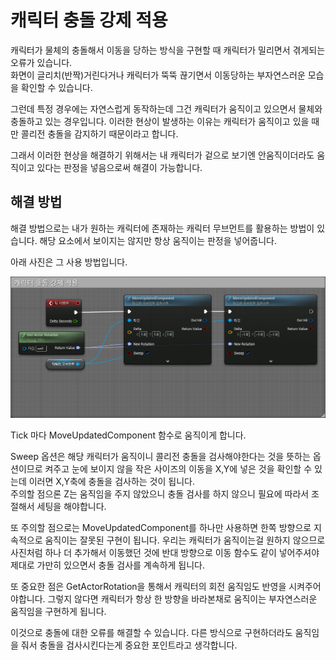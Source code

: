# 캐릭터 충돌 강제 적용

캐릭터가 물체의 충돌해서 이동을 당하는 방식을 구현할 때 캐릭터가 밀리면서 겪게되는 오류가 있습니다.<br>
화면이 글리치(반짝)거린다거나 캐릭터가 뚝뚝 끊기면서 이동당하는 부자연스러운 모습을 확인할 수 있습니다.

그런데 특정 경우에는 자연스럽게 동작하는데 그건 캐릭터가 움직이고 있으면서 물체와 충돌하고 있는 경우입니다. 이러한 현상이 발생하는 이유는 캐릭터가 움직이고 있을 때만 콜리전 충돌을 감지하기 때문이라고 합니다.

그래서 이러한 현상을 해결하기 위해서는 내 캐릭터가 겉으로 보기엔 안움직이더라도 움직이고 있다는 판정을 넣음으로써 해결이 가능합니다.

## 해결 방법

해결 방법으로는 내가 원하는 캐릭터에 존재하는 캐릭터 무브먼트를 활용하는 방법이 있습니다. 해당 요소에서 보이지는 않지만 항상 움직이는 판정을 넣어줍니다.

아래 사진은 그 사용 방법입니다.

![1](/Assets/Images/Unreal/이론/캐릭터%20충돌%20강제%20적용/1.png)

Tick 마다 MoveUpdatedComponent 함수로 움직이게 합니다.

Sweep 옵션은 해당 캐릭터가 움직이니 콜리전 충돌을 검사해야한다는 것을 뜻하는 옵션이므로 켜주고 눈에 보이지 않을 작은 사이즈의 이동을 X,Y에 넣은 것을 확인할 수 있는데 이러면 X,Y축에 충돌을 검사하는 것이 됩니다. <br>
주의할 점으론 Z는 움직임을 주지 않았으니 충돌 검사를 하지 않으니 필요에 따라서 조절해서 세팅을 해야합니다.

또 주의할 점으로는 MoveUpdatedComponent를 하나만 사용하면 한쪽 방향으로 지속적으로 움직이는 잘못된 구현이 됩니다. 우리는 캐릭터가 움직이는걸 원하지 않으므로 사진처럼 하나 더 추가해서 이동했던 것에 반대 방향으로 이동 함수도 같이 넣어주셔야 제대로 가만히 있으면서 충돌 검사를 계속하게 됩니다.

또 중요한 점은 GetActorRotation을 통해서 캐릭터의 회전 움직임도 반영을 시켜주어야합니다. 그렇지 않다면 캐릭터가 항상 한 방향을 바라본채로 움직이는 부자연스러운 움직임을 구현하게 됩니다.

이것으로 충돌에 대한 오류를 해결할 수 있습니다. 다른 방식으로 구현하더라도 움직임을 줘서 충돌을 검사시킨다는게 중요한 포인트라고 생각합니다.

